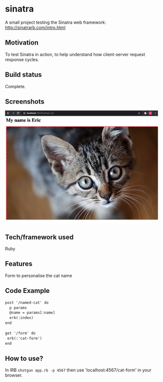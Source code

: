# sinatra
A small project testing the Sinatra web framework: http://sinatrarb.com/intro.html

## Motivation
To test Sinatra in action, to help understand how client-server request response cycles.

## Build status
Complete.

## Screenshots
![Eric the Cat](https://github.com/chriswhitehouse/sinatra/blob/main/Screenshot%202020-12-08%20at%2020.04.17.png)


## Tech/framework used
Ruby

## Features
Form to personalise the cat name

## Code Example
```html
post '/named-cat' do
  p params
  @name = params[:name]
  erb(:index)
end

get '/form' do
 erb(:'cat-form')
end
```

## How to use?
In IRB `shotgun app.rb -p 4567` then use 'localhost:4567/cat-form' in your browser.
